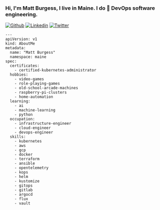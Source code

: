 ### Hi, I'm Matt Burgess, I live in Maine. I do 🚀 DevOps software engineering.

[![Github](https://img.shields.io/badge/-Github-000?style=flat&logo=Github&logoColor=white)](https://github.com/strangeminds)
[![Linkedin](https://img.shields.io/badge/-LinkedIn-blue?style=flat&logo=Linkedin&logoColor=white)](https://www.linkedin.com/in/burgessmatthew/)
[![Twitter](https://img.shields.io/twitter/url?style=social&url=https%3A%2F%2Ftwitter.com%2Fmattburgess)](https://twitter.com/mattburgess)

```
--- 
apiVersion: v1
kind: AboutMe
metadata: 
  name: "Matt Burgess"
  namespace: maine
spec:
  certificates:
    - certified-kubernetes-administrator
  hobbies: 
    - video-games
    - role-playing-games
    - old-school-arcade-machines
    - raspberry-pi-clusters
    - home-automation
  learning:
    - ai
    - machine-learning
    - python
  occupation: 
    - infrastructure-engineer
    - cloud-engineer
    - devops-engineer
  skills: 
    - kubernetes
    - aws
    - gcp
    - docker
    - terraform
    - ansible
    - opentelemetry
    - kops
    - helm
    - kustomize
    - gitops
    - gitlab
    - argocd
    - flux
    - vault
```
